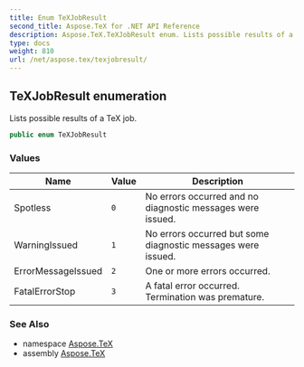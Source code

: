 ```yaml
---
title: Enum TeXJobResult
second_title: Aspose.TeX for .NET API Reference
description: Aspose.TeX.TeXJobResult enum. Lists possible results of a TeX job
type: docs
weight: 810
url: /net/aspose.tex/texjobresult/
---
```

## TeXJobResult enumeration

Lists possible results of a TeX job.

```csharp
public enum TeXJobResult
```

### Values

| Name | Value | Description |
| --- | --- | --- |
| Spotless | `0` | No errors occurred and no diagnostic messages were issued. |
| WarningIssued | `1` | No errors occurred but some diagnostic messages were issued. |
| ErrorMessageIssued | `2` | One or more errors occurred. |
| FatalErrorStop | `3` | A fatal error occurred. Termination was premature. |

### See Also

* namespace [Aspose.TeX](../../aspose.tex/)
* assembly [Aspose.TeX](../../)


